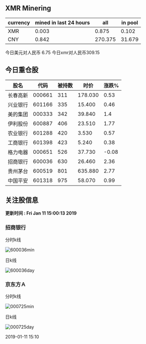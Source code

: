 ## XMR Minering

|currency|mined in last 24 hours|all|in pool|
|---|---|---|---|
|XMR|0.003|0.875|0.102|
|CNY|0.842|270.375|31.679|

今日美元对人民币 6.75	今日xmr对人民币309.15


## 今日重仓股 

|股名|代码|被持数|时价|涨跌%|
|---|---|---|---|---|
|长春高新|000661|311|178.030|0.53|
|兴业银行|601166|335|15.400|0.46|
|美的集团|000333|342|39.840|1.4|
|伊利股份|600887|406|23.510|1.77|
|农业银行|601288|420|3.530|0.57|
|工商银行|601398|423|5.240|0.38|
|格力电器|000651|526|37.730|-0.08|
|招商银行|600036|630|26.460|2.36|
|贵州茅台|600519|801|635.880|2.77|
|中国平安|601318|975|58.070|0.99|

## 关注股信息
**更新时间 : Fri Jan 11 15:00:13 2019**
### 招商银行 
分时k线

![600036min](http://image.sinajs.cn/newchart/min/n/sh600036.gif)

日k线

![600036day](http://image.sinajs.cn/newchart/daily/n/sh600036.gif)

### 京东方Ａ 
分时k线

![000725min](http://image.sinajs.cn/newchart/min/n/sz000725.gif)

日k线

![000725day](http://image.sinajs.cn/newchart/daily/n/sz000725.gif)

2019-01-11 15:10